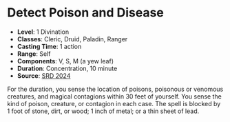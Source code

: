 # Detect Poison and Disease

- **Level**: 1 Divination
- **Classes**: Cleric, Druid, Paladin, Ranger
- **Casting Time**: 1 action
- **Range**: Self
- **Components**: V, S, M (a yew leaf)
- **Duration**: Concentration, 10 minute
- **Source**: [SRD 2024](../../../srds/SRD_2024.pdf)

For the duration, you sense the location of poisons, poisonous or venomous creatures, and magical contagions within 30 feet of yourself. You sense the kind of poison, creature, or contagion in each case. The spell is blocked by 1 foot of stone, dirt, or wood; 1 inch of metal; or a thin sheet of lead.


